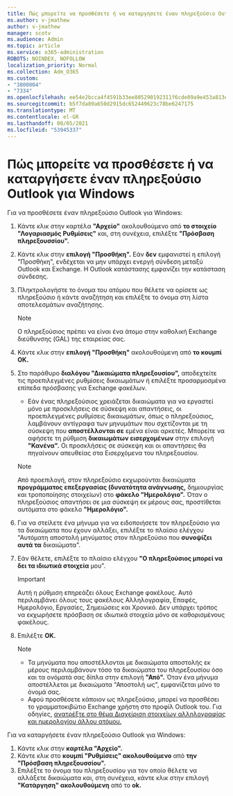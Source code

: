 ```yaml
---
title: Πώς μπορείτε να προσθέσετε ή να καταργήσετε έναν πληρεξούσιο Outlook για Windows
ms.author: v-jmathew
author: v-jmathew
manager: scotv
ms.audience: Admin
ms.topic: article
ms.service: o365-administration
ROBOTS: NOINDEX, NOFOLLOW
localization_priority: Normal
ms.collection: Adm_O365
ms.custom:
- "3800004"
- "7334"
ms.openlocfilehash: ee54e2bcca4f4591b33ee805290192311f6cde09a9e453a813e9db328d19634d
ms.sourcegitcommit: b5f7da89a650d2915dc652449623c78be6247175
ms.translationtype: MT
ms.contentlocale: el-GR
ms.lasthandoff: 08/05/2021
ms.locfileid: "53945337"
---
```

# <a name="how-to-add-or-remove-a-delegate-in-outlook-for-windows"></a>Πώς μπορείτε να προσθέσετε ή να καταργήσετε έναν πληρεξούσιο Outlook για Windows

Για να προσθέσετε έναν πληρεξούσιο Outlook για Windows: 

1. Κάντε κλικ στην καρτέλα **"Αρχείο"** ακολουθούμενο από **το στοιχείο "Λογαριασμός Ρυθμίσεις"** και, στη συνέχεια, επιλέξτε **"Πρόσβαση πληρεξουσσίου".**
2. Κάντε κλικ στην **επιλογή "Προσθήκη".** Εάν **δεν** εμφανιστεί η επιλογή "Προσθήκη", ενδέχεται να μην υπάρχει ενεργή σύνδεση μεταξύ Outlook και Exchange. Η Outlook κατάστασης εμφανίζει την κατάσταση σύνδεσης.
3. Πληκτρολογήστε το όνομα του ατόμου που θέλετε να ορίσετε ως πληρεξούσιο ή κάντε αναζήτηση και επιλέξτε το όνομα στη λίστα αποτελεσμάτων αναζήτησης.

    > [!NOTE]
    > Ο πληρεξούσιος πρέπει να είναι ένα άτομο στην καθολική Exchange διεύθυνσης (GAL) της εταιρείας σας.
4. Κάντε κλικ στην **επιλογή "Προσθήκη"** ακολουθούμενη από **το κουμπί OK.**
5. Στο παράθυρο **διαλόγου "Δικαιώματα πληρεξουσίου",** αποδεχτείτε τις προεπιλεγμένες ρυθμίσεις δικαιωμάτων ή επιλέξτε προσαρμοσμένα επίπεδα πρόσβασης για Exchange φακέλων.

    - Εάν ένας πληρεξούσιος χρειάζεται δικαιώματα για να εργαστεί μόνο με προσκλήσεις σε σύσκεψη και απαντήσεις, οι προεπιλεγμένες ρυθμίσεις δικαιωμάτων, όπως ο πληρεξούσιος, λαμβάνουν αντίγραφα των μηνυμάτων που σχετίζονται με τη σύσκεψη που **αποστέλλονται σε** εμένα είναι αρκετές. Μπορείτε να αφήσετε τη ρύθμιση **δικαιωμάτων εισερχομένων** στην επιλογή **"Κανένα".** Οι προσκλήσεις σε σύσκεψη και οι απαντήσεις θα πηγαίνουν απευθείας στα Εισερχόμενα του πληρεξουσίου.

    > [!NOTE]
    > Από προεπιλογή, στον πληρεξούσιο εκχωρούνται δικαιώματα **προγράμματος επεξεργασίας (δυνατότητα ανάγνωσης,** δημιουργίας και τροποποίησης στοιχείων) στο **φάκελο "Ημερολόγιο".** Όταν ο πληρεξούσιος απαντήσει σε μια σύσκεψη εκ μέρους σας, προστίθεται αυτόματα στο φάκελο **"Ημερολόγιο".**

5. Για να στείλετε ένα μήνυμα για να ειδοποιήσετε τον πληρεξούσιο για τα δικαιώματα που έχουν αλλάξει, επιλέξτε το πλαίσιο ελέγχου "Αυτόματη αποστολή μηνύματος στον πληρεξούσιο που **συνοψίζει αυτά τα** δικαιώματα".
6. Εάν θέλετε, επιλέξτε το πλαίσιο ελέγχου **"Ο πληρεξούσιος μπορεί να δει τα ιδιωτικά στοιχεία** μου".

    > [!IMPORTANT]
    > Αυτή η ρύθμιση επηρεάζει όλους Exchange φακέλους. Αυτό περιλαμβάνει όλους τους φακέλους Αλληλογραφία, Επαφές, Ημερολόγιο, Εργασίες, Σημειώσεις και Χρονικό. Δεν υπάρχει τρόπος να εκχωρήσετε πρόσβαση σε ιδιωτικά στοιχεία μόνο σε καθορισμένους φακέλους.

7. Επιλέξτε **OK.**

    > [!NOTE]
    >
    > - Τα μηνύματα που αποστέλλονται με δικαιώματα αποστολής εκ μέρους περιλαμβάνουν τόσο τα δικαιώματα του πληρεξουσίου όσο και τα ονόματά σας δίπλα στην επιλογή **"Από".** Όταν ένα μήνυμα αποστέλλεται με δικαιώματα "Αποστολή ως", εμφανίζεται μόνο το όνομά σας.
    > - Αφού προσθέσετε κάποιον ως πληρεξούσιο, μπορεί να προσθέσει το γραμματοκιβώτιο Exchange χρήστη στο προφίλ Outlook του. Για οδηγίες, [ανατρέξτε στο θέμα Διαχείριση στοιχείων αλληλογραφίας και ημερολογίου άλλου ατόμου.](https://support.microsoft.com/office/manage-another-person-s-mail-and-calendar-items-afb79d6b-2967-43b9-a944-a6b953190af5)

Για να καταργήσετε έναν πληρεξούσιο Outlook για Windows:

1. Κάντε κλικ στην **καρτέλα "Αρχείο".**
2. Κάντε κλικ στο **κουμπί "Ρυθμίσεις" ακολουθούμενο** από **την "Πρόσβαση πληρεξουσσίου".**
3. Επιλέξτε το όνομα του πληρεξουσίου για τον οποίο θέλετε να αλλάξετε δικαιώματα και, στη συνέχεια, κάντε κλικ στην επιλογή **"Κατάργηση" ακολουθούμενη** από το **ok.**
